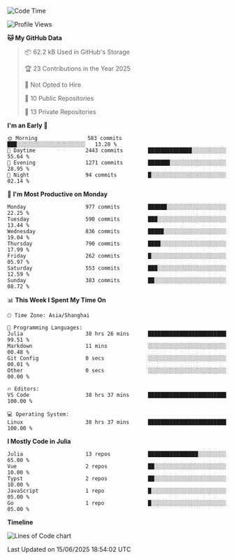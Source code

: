 <!--START_SECTION:waka-->
![Code Time](http://img.shields.io/badge/Code%20Time-552%20hrs%2025%20mins-blue)

![Profile Views](http://img.shields.io/badge/Profile%20Views-4-blue)

**🐱 My GitHub Data** 

> 📦 62.2 kB Used in GitHub's Storage 
 > 
> 🏆 23 Contributions in the Year 2025
 > 
> 🚫 Not Opted to Hire
 > 
> 📜 10 Public Repositories 
 > 
> 🔑 13 Private Repositories 
 > 
**I'm an Early 🐤** 

```text
🌞 Morning                583 commits         ███░░░░░░░░░░░░░░░░░░░░░░   13.28 % 
🌆 Daytime                2443 commits        ██████████████░░░░░░░░░░░   55.64 % 
🌃 Evening                1271 commits        ███████░░░░░░░░░░░░░░░░░░   28.95 % 
🌙 Night                  94 commits          █░░░░░░░░░░░░░░░░░░░░░░░░   02.14 % 
```
📅 **I'm Most Productive on Monday** 

```text
Monday                   977 commits         ██████░░░░░░░░░░░░░░░░░░░   22.25 % 
Tuesday                  590 commits         ███░░░░░░░░░░░░░░░░░░░░░░   13.44 % 
Wednesday                836 commits         █████░░░░░░░░░░░░░░░░░░░░   19.04 % 
Thursday                 790 commits         ████░░░░░░░░░░░░░░░░░░░░░   17.99 % 
Friday                   262 commits         █░░░░░░░░░░░░░░░░░░░░░░░░   05.97 % 
Saturday                 553 commits         ███░░░░░░░░░░░░░░░░░░░░░░   12.59 % 
Sunday                   383 commits         ██░░░░░░░░░░░░░░░░░░░░░░░   08.72 % 
```


📊 **This Week I Spent My Time On** 

```text
🕑︎ Time Zone: Asia/Shanghai

💬 Programming Languages: 
Julia                    38 hrs 26 mins      █████████████████████████   99.51 % 
Markdown                 11 mins             ░░░░░░░░░░░░░░░░░░░░░░░░░   00.48 % 
Git Config               0 secs              ░░░░░░░░░░░░░░░░░░░░░░░░░   00.01 % 
Other                    0 secs              ░░░░░░░░░░░░░░░░░░░░░░░░░   00.00 % 

🔥 Editors: 
VS Code                  38 hrs 37 mins      █████████████████████████   100.00 % 

💻 Operating System: 
Linux                    38 hrs 37 mins      █████████████████████████   100.00 % 
```

**I Mostly Code in Julia** 

```text
Julia                    13 repos            ████████████████░░░░░░░░░   65.00 % 
Vue                      2 repos             ██░░░░░░░░░░░░░░░░░░░░░░░   10.00 % 
Typst                    2 repos             ██░░░░░░░░░░░░░░░░░░░░░░░   10.00 % 
JavaScript               1 repo              █░░░░░░░░░░░░░░░░░░░░░░░░   05.00 % 
Go                       1 repo              █░░░░░░░░░░░░░░░░░░░░░░░░   05.00 % 
```



**Timeline**

![Lines of Code chart](https://raw.githubusercontent.com/dhtantoy/dhtantoy/main/assets/bar_graph.png)


 Last Updated on 15/06/2025 18:54:02 UTC
<!--END_SECTION:waka-->



<!--
**dhtantoy/dhtantoy** is a ✨ _special_ ✨ repository because its `README.md` (this file) appears on your GitHub profile.

Here are some ideas to get you started:

- 🔭 I’m currently working on ...
- 🌱 I’m currently learning ...
- 👯 I’m looking to collaborate on ...
- 🤔 I’m looking for help with ...
- 💬 Ask me about ...
- 📫 How to reach me: ...
- 😄 Pronouns: ...
- ⚡ Fun fact: ...
-->
